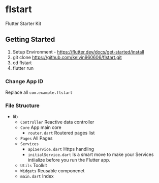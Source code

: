 # flstart

Flutter Starter Kit

## Getting Started
1. Setup Environment - https://flutter.dev/docs/get-started/install
2. git clone https://github.com/kelvin960606/flstart.git
3. cd flstart
4. flutter run
### Change App ID
Replace all `com.example.flstart`

### File Structure
- lib
    - `Controller` Reactive data controller
    - `Core` App main core
        - `router.dart` Routered pages list
    - `Pages` All Pages
    - `Services`
        - `apiService.dart` Https handling
        - `initialService.dart` Is a smart move to make your Services intiialize before you run the Flutter app.
    - `Utils` Toolkit
    - `Widgets` Reusable componenet
    - `main.dart` Index

